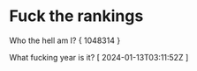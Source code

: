 # Fuck the rankings

Who the hell am I?
{ 1048314 }

What fucking year is it?
[ 2024-01-13T03:11:52Z ]
